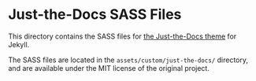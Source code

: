 # Just-the-Docs SASS Files

This directory contains the SASS files for [the Just-the-Docs theme](https://github.com/just-the-docs/just-the-docs/) for Jekyll.

The SASS files are located in the `assets/custom/just-the-docs/` directory, and are available under the MIT license of the original project.
